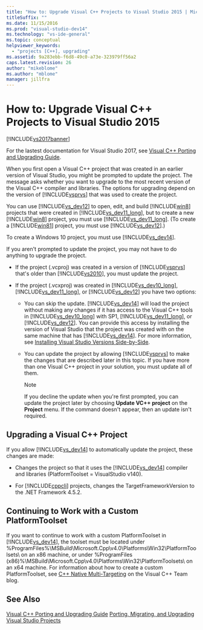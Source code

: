 ```yaml
---
title: "How to: Upgrade Visual C++ Projects to Visual Studio 2015 | Microsoft Docs"
titleSuffix: ""
ms.date: 11/15/2016
ms.prod: "visual-studio-dev14"
ms.technology: "vs-ide-general"
ms.topic: conceptual
helpviewer_keywords:
  - "projects [C++], upgrading"
ms.assetid: 9a283ebb-f6d8-49c0-a73e-323979ff56a2
caps.latest.revision: 26
author: "mikeblome"
ms.author: "mblome"
manager: jillfra
---
```

# How to: Upgrade Visual C++ Projects to Visual Studio 2015
[!INCLUDE[vs2017banner](../includes/vs2017banner.md)]

For the lastest documentation for Visual Studio 2017, see [Visual C++ Porting and Upgrading Guide](https://docs.microsoft.com/cpp/porting/visual-cpp-porting-and-upgrading-guide).

When you first open a Visual C++ project that was created in an earlier version of Visual Studio, you might be prompted to update the project. The message asks whether you want to upgrade to the most recent version of the Visual C++ compiler and libraries. The options for upgrading depend on the version of [!INCLUDE[vsprvs](../includes/vsprvs-md.md)] that was used to create the project.

 You can use [!INCLUDE[vs_dev12](../includes/vs-dev12-md.md)] to open, edit, and build [!INCLUDE[win8](../includes/win8-md.md)] projects that were created in [!INCLUDE[vs_dev11_long](../includes/vs-dev11-long-md.md)], but to create a new [!INCLUDE[win8](../includes/win8-md.md)] project, you must use [!INCLUDE[vs_dev11_long](../includes/vs-dev11-long-md.md)]. (To create a [!INCLUDE[win81](../includes/win81-md.md)] project, you must use [!INCLUDE[vs_dev12](../includes/vs-dev12-md.md)].)

 To create a Windows 10 project, you must use [!INCLUDE[vs_dev14](../includes/vs-dev14-md.md)].

 If you aren't prompted to update the project, you may not have to do anything to upgrade the project.

- If the project (.vcproj) was created in a version of [!INCLUDE[vsprvs](../includes/vsprvs-md.md)] that's older than [!INCLUDE[vs2010](../includes/vs2010-md.md)], you must update the project.

- If the project (.vcxproj) was created in [!INCLUDE[vs_dev10_long](../includes/vs-dev10-long-md.md)],  [!INCLUDE[vs_dev11_long](../includes/vs-dev11-long-md.md)], or [!INCLUDE[vs_dev12](../includes/vs-dev12-md.md)] you have two options:

    -   You can skip the update. [!INCLUDE[vs_dev14](../includes/vs-dev14-md.md)] will load the project without making any changes if it has access to the Visual C++ tools in [!INCLUDE[vs_dev10_long](../includes/vs-dev10-long-md.md)] with SP1,  [!INCLUDE[vs_dev11_long](../includes/vs-dev11-long-md.md)], or [!INCLUDE[vs_dev12](../includes/vs-dev12-md.md)]. You can provide this access by installing the version of Visual Studio that the project was created with on the same machine that has [!INCLUDE[vs_dev14](../includes/vs-dev14-md.md)]. For more information, see [Installing Visual Studio Versions Side-by-Side](../install/install-visual-studio-versions-side-by-side.md).

    -   You can update the project by allowing [!INCLUDE[vsprvs](../includes/vsprvs-md.md)] to make the changes that are described later in this topic. If you have more than one Visual C++ project in your solution, you must update all of them.

        > [!NOTE]
        >  If you decline the update when you're first prompted, you can update the project later by choosing **Update VC++ project** on the **Project** menu. If the command doesn't appear, then an update isn't required.

## Upgrading a Visual C++ Project
 If you allow [!INCLUDE[vs_dev14](../includes/vs-dev14-md.md)] to automatically update the project, these changes are made:

- Changes the project so that it uses the [!INCLUDE[vs_dev14](../includes/vs-dev14-md.md)] compiler and libraries (PlatformToolset = VisualStudio v140).

- For [!INCLUDE[cppcli](../includes/cppcli-md.md)] projects, changes the TargetFrameworkVersion to the .NET Framework 4.5.2.

## Continuing to Work with a Custom PlatformToolset
 If you want to continue to work with a custom PlatformToolset in [!INCLUDE[vs_dev14](../includes/vs-dev14-md.md)], the toolset must be located under %ProgramFiles%\MSBuild\Microsoft.Cpp\v4.0\Platforms\Win32\PlatformToolsets\ on an x86 machine, or under %ProgramFiles (x86)%\MSBuild\Microsoft.Cpp\v4.0\Platforms\Win32\PlatformToolsets\ on an x64 machine. For information about how to create a custom PlatformToolset, see [C++ Native Multi-Targeting](http://go.microsoft.com/fwlink/?LinkId=248587) on the Visual C++ Team blog.

## See Also
 [Visual C++ Porting and Upgrading Guide](http://msdn.microsoft.com/library/f5fbcc3d-aa72-41a6-ad9a-a706af2166fb)
 [Porting, Migrating, and Upgrading Visual Studio Projects](../porting/porting-migrating-and-upgrading-visual-studio-projects.md)
